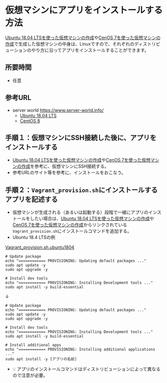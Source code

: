 # 仮想マシンにアプリをインストールする方法

[Ubuntu 18.04 LTSを使った仮想マシンの作成](vm-ubuntu1804.md)や[CenOS 7を使った仮想マシンの作成](vm-centos8.md)で生成した仮想マシンの中身は、Linuxですので、それぞれのディストリビューションのやり方に沿ってアプリをインストールすることができます。

## 所要時間

- 任意

## 参考URL

- server world https://www.server-world.info/
  - [Ubuntu 18.04 LTS](https://www.server-world.info/query?os=Ubuntu_18.04)
  - [CentOS 8](https://www.server-world.info/query?os=CentOS)
  
## 手順１：仮想マシンにSSH接続した後に、アプリをインストールする

- [Ubuntu 18.04 LTSを使った仮想マシンの作成](vm-ubuntu1804.md)や[CenOS 7を使った仮想マシンの作成](vm-centos8.md)を参考に、仮想マシンにSSH接続する。
- 参考URLのサイト等を参考に、インストールをおこなう。

## 手順２：`Vagrant_provision.sh`にインストールするアプリを記述する

- 仮想マシンが生成される（あるいは起動する）段階で一緒にアプリのインストールをしたい場合は、[Ubuntu 18.04 LTSを使った仮想マシンの作成](vm-ubuntu1804.md)や[CenOS 7を使った仮想マシンの作成](vm-centos8.md)からリンクされている`Vagrant_provision.sh`にインストールコマンドを追加する。
- Ubuntu 18.4 LTSの例

[Vagrant_provision.sh.ubuntu1804](vagrant/Vagrant_provision.sh.ubuntu1804)
```
# Update package
echo "============ PROVISIONING: Updating default packages ..."
sudo apt update -y
sudo apt upgrade -y

# Install dev tools
echo "============ PROVISIONING: Installing Development tools ..."
sudo apt install -y build-essential
```
↓
```
# Update package
echo "============ PROVISIONING: Updating default packages ..."
sudo apt update -y
sudo apt upgrade -y

# Install dev tools
echo "============ PROVISIONING: Installing Development tools ..."
sudo apt install -y build-essential

# Install additional apps
echo "============ PROVISIONING: Installing additional applications ..."
sudo apt install -y [アプリの名前]
```

- :bulb: アプリのインストールコマンドはディストリビューションによって異なるので注意が必要。
```
